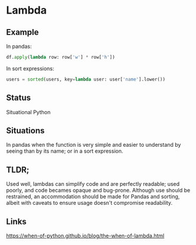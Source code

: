 Lambda
======

Example
-------

In pandas:

```python
df.apply(lambda row: row['w'] * row['h'])
```

In sort expressions:

```python
users = sorted(users, key=lambda user: user['name'].lower())
```

Status
------

Situational Python

Situations
----------

In pandas when the function is very simple and easier to understand by seeing than by its name; or in a sort expression.

TLDR;
-----

Used well, lambdas can simplify code and are perfectly readable; used poorly, and code becames opaque and bug-prone. Although use should be restrained, an accommodation should be made for Pandas and sorting, albeit with caveats to ensure usage doesn't compromise readability.

Links
-----

https://when-of-python.github.io/blog/the-when-of-lambda.html
